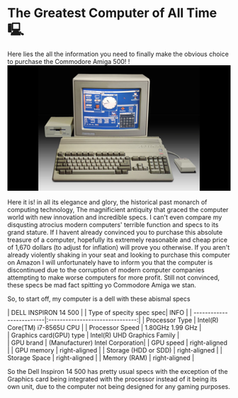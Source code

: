 # The Greatest Computer of All Time 🖳
Here lies the all the information you need to finally make the obvious choice to purchase the Commodore Amiga 500!
!![image](Commodore_Amigo_500.png)

Here it is! in all its elegance and glory, the historical past monarch of computing technology, The magnificient antiquity that graced the computer world with new innovation and incredible specs. I can't even compare my disqusting atrocius modern computers' terrible function and specs to its grand stature. If I havent already convinced you to purchase this absolute treasure of a computer, hopefully its extremely reasonable and cheap price of 1,670 dollars (to adjust for inflation) will prove you otherwise. If you aren't already violently shaking in your seat and looking to purchase this computer on Amazon I will unfortunately have to inform you that the computer is discontinued due to the corruption of modern computer companies attempting to make worse computers for more profit. Still not convinced, these specs be mad fact spitting yo Commodore Amiga we stan.

So, to start off, my computer is a dell with these abismal specs

| DELL INSPIRON 14 500                                       |
| Type of specity spec spec| INFO                            | 
| -------------------------|:-------------------------------:| 
| Processor Type           | Intel(R) Core(TM) i7-8565U CPU  | 
| Processor Speed          | 1.80GHz   1.99 GHz              |   
| Graphics card(GPU) type  | Intel(R) UHD Graphics Family    |    
| GPU brand                | (Manufacturer) Intel Corporation|
| GPU speed                | right-aligned | 
| GPU memory               | right-aligned |
| Storage (HDD or SDD)     | right-aligned |
| Storage Space            | right-aligned |
| Memory (RAM)             | right-aligned |

So the Dell Inspiron 14 500 has pretty usual specs with the exception of the Graphics card being integrated with the processor instead of it being its own unit, due to the computer not being designed for any gaming purposes.
